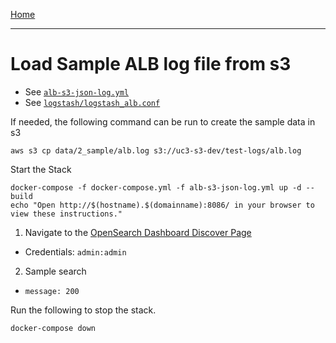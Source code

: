 [Home](../README.md)

---

# Load Sample ALB log file from s3

- See [`alb-s3-json-log.yml`](../alb-s3-json-log.yml)
- See [`logstash/logstash_alb.conf`](../logstash/logstash_alb_s3.conf)

If needed, the following command can be run to create the sample data in s3

```
aws s3 cp data/2_sample/alb.log s3://uc3-s3-dev/test-logs/alb.log
```

Start the Stack

```
docker-compose -f docker-compose.yml -f alb-s3-json-log.yml up -d --build
echo "Open http://$(hostname).$(domainname):8086/ in your browser to view these instructions."
```

1. Navigate to the [OpenSearch Dashboard Discover Page](http://{{MYHOSTNAME}}:8094/app/discover)
  - Credentials: `admin:admin`
2. Sample search
  - `message: 200`



Run the following to stop the stack.

```
docker-compose down
```
